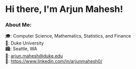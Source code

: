 <h1>Hi there, I'm Arjun Mahesh!</h1>

<h3>About Me:</h3>

🎓: Computer Science, Mathematics, Statistics, and Finance  
🏫: Duke University  
🏙: Seattle, WA  
📧: arjun.mahesh@duke.edu  
👤: https://www.linkedin.com/in/arjunmahesh0/  
